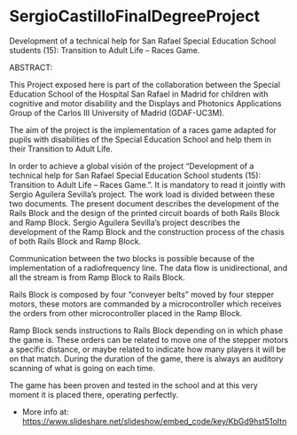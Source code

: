 # SergioCastilloFinalDegreeProject
Development of a technical help for San Rafael Special Education School students (15): Transition to Adult Life – Races Game.

ABSTRACT:

This Project exposed here is part of the collaboration between the Special Education School of the Hospital San Rafael in Madrid for children with cognitive and motor disability and the Displays and Photonics Applications Group of the Carlos III University of Madrid (GDAF-UC3M).

The aim of the project is the implementation of a races game adapted for pupils with disabilities of the Special Education School and help them in their Transition to Adult Life.

In order to achieve a global visión of the project “Development of a technical help for San Rafael Special Education School students (15): Transition to Adult Life – Races Game.”. It is mandatory to read it jointly with Sergio Aguilera Sevilla’s project. The work load is divided between these two documents. The present document describes the development of the Rails Block and the design of the printed circuit boards of both Rails Block and Ramp Block. Sergio Aguilera Sevilla’s project describes the development of the Ramp Block and the construction process of the chasis of both Rails Block and Ramp Block.

Communication between the two blocks is possible because of the implementation of a radiofrequency line. The data flow is unidirectional, and all the stream is from Ramp Block to Rails Block.

Rails Block is composed by four “conveyer belts” moved by four stepper motors, these motors are commanded by a microcontroller which receives the orders from other microcontroller placed in the Ramp Block.

Ramp Block sends instructions to Rails Block depending on in which phase the game is. These orders can be related to move one of the stepper motors a specific distance, or maybe related to indicate how many players it will be on that match. During the duration of the game, there is always an auditory scanning of what is going on each time.

The game has been proven and tested in the school and at this very moment it is placed there, operating perfectly.

+ More info at: https://www.slideshare.net/slideshow/embed_code/key/KbGd9hst51oItn
